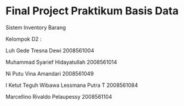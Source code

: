 # Final Project Praktikum Basis Data

Sistem Inventory Barang


Kelompok D2 :


Luh Gede Tresna Dewi 2008561004


Muhammad Syarief Hidayatullah 2008561014


Ni Putu Vina Amandari 2008561049


I Ketut Teguh Wibawa Lessmana Putra T 2008561084


Marcellino Rivaldo Pelaupessy 2008561104
